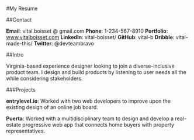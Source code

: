 #My Resume


##Contact

__Email__: vital.boisset @ gmail.com
__Phone__: 1-234-567-8910
__Portfolio__: www.vitalboisset.com
__LinkedIn__: vital-boisset/
__GitHub__: vital-b
__Dribble__: vital-made-this/
__Twitter__: @devteambravo


##Intro

Virginia-based experience designer looking to join a diverse-inclusive product team. I design and build products by listening to user needs all the while considering stakeholders.

###Projects

__entrylevel.io__: Worked with two web developers to improve upon the existing design of an online job board.

__Puerta__: Worked with a multidisciplinary team to design and develop a real-estate progressive web app that connects home buyers with property representatives.
